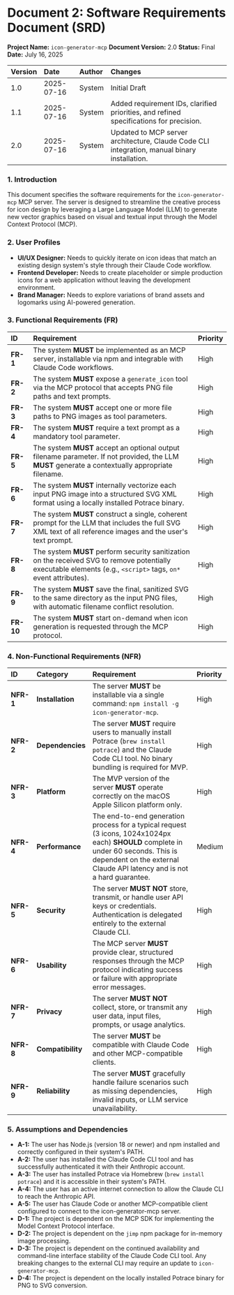 # Document 2: Software Requirements Document (SRD)

**Project Name:** `icon-generator-mcp`
**Document Version:** 2.0
**Status:** Final
**Date:** July 16, 2025

| Version | Date | Author | Changes |
| :--- | :--- | :--- | :--- |
| 1.0 | 2025-07-16 | System | Initial Draft |
| 1.1 | 2025-07-16 | System | Added requirement IDs, clarified priorities, and refined specifications for precision. |
| 2.0 | 2025-07-16 | System | Updated to MCP server architecture, Claude Code CLI integration, manual binary installation. |

### 1. Introduction
This document specifies the software requirements for the `icon-generator-mcp` MCP server. The server is designed to streamline the creative process for icon design by leveraging a Large Language Model (LLM) to generate new vector graphics based on visual and textual input through the Model Context Protocol (MCP).

### 2. User Profiles
*   **UI/UX Designer:** Needs to quickly iterate on icon ideas that match an existing design system's style through their Claude Code workflow.
*   **Frontend Developer:** Needs to create placeholder or simple production icons for a web application without leaving the development environment.
*   **Brand Manager:** Needs to explore variations of brand assets and logomarks using AI-powered generation.

### 3. Functional Requirements (FR)

| ID | Requirement | Priority |
| :--- | :--- | :--- |
| **FR-1** | The system **MUST** be implemented as an MCP server, installable via npm and integrable with Claude Code workflows. | High |
| **FR-2** | The system **MUST** expose a `generate_icon` tool via the MCP protocol that accepts PNG file paths and text prompts. | High |
| **FR-3** | The system **MUST** accept one or more file paths to PNG images as tool parameters. | High |
| **FR-4** | The system **MUST** require a text prompt as a mandatory tool parameter. | High |
| **FR-5** | The system **MUST** accept an optional output filename parameter. If not provided, the LLM **MUST** generate a contextually appropriate filename. | High |
| **FR-6** | The system **MUST** internally vectorize each input PNG image into a structured SVG XML format using a locally installed Potrace binary. | High |
| **FR-7** | The system **MUST** construct a single, coherent prompt for the LLM that includes the full SVG XML text of all reference images and the user's text prompt. | High |
| **FR-8**| The system **MUST** perform security sanitization on the received SVG to remove potentially executable elements (e.g., `<script>` tags, `on*` event attributes). | High |
| **FR-9**| The system **MUST** save the final, sanitized SVG to the same directory as the input PNG files, with automatic filename conflict resolution. | High |
| **FR-10**| The system **MUST** start on-demand when icon generation is requested through the MCP protocol. | High |

### 4. Non-Functional Requirements (NFR)

| ID | Category | Requirement | Priority |
| :--- | :--- | :--- | :--- |
| **NFR-1**| **Installation** | The server **MUST** be installable via a single command: `npm install -g icon-generator-mcp`. | High |
| **NFR-2**| **Dependencies** | The server **MUST** require users to manually install Potrace (`brew install potrace`) and the Claude Code CLI tool. No binary bundling is required for MVP. | High |
| **NFR-3**| **Platform** | The MVP version of the server **MUST** operate correctly on the macOS Apple Silicon platform only. | High |
| **NFR-4**| **Performance** | The end-to-end generation process for a typical request (3 icons, 1024x1024px each) **SHOULD** complete in under 60 seconds. This is dependent on the external Claude API latency and is not a hard guarantee. | Medium |
| **NFR-5**| **Security** | The server **MUST NOT** store, transmit, or handle user API keys or credentials. Authentication is delegated entirely to the external Claude CLI. | High |
| **NFR-6**| **Usability** | The MCP server **MUST** provide clear, structured responses through the MCP protocol indicating success or failure with appropriate error messages. | High |
| **NFR-7**| **Privacy** | The server **MUST NOT** collect, store, or transmit any user data, input files, prompts, or usage analytics. | High |
| **NFR-8**| **Compatibility** | The server **MUST** be compatible with Claude Code and other MCP-compatible clients. | High |
| **NFR-9**| **Reliability** | The server **MUST** gracefully handle failure scenarios such as missing dependencies, invalid inputs, or LLM service unavailability. | High |

### 5. Assumptions and Dependencies

*   **A-1:** The user has Node.js (version 18 or newer) and npm installed and correctly configured in their system's PATH.
*   **A-2:** The user has installed the Claude Code CLI tool and has successfully authenticated it with their Anthropic account.
*   **A-3:** The user has installed Potrace via Homebrew (`brew install potrace`) and it is accessible in their system's PATH.
*   **A-4:** The user has an active internet connection to allow the Claude CLI to reach the Anthropic API.
*   **A-5:** The user has Claude Code or another MCP-compatible client configured to connect to the icon-generator-mcp server.
*   **D-1:** The project is dependent on the MCP SDK for implementing the Model Context Protocol interface.
*   **D-2:** The project is dependent on the `jimp` npm package for in-memory image processing.
*   **D-3:** The project is dependent on the continued availability and command-line interface stability of the Claude Code CLI tool. Any breaking changes to the external CLI may require an update to `icon-generator-mcp`.
*   **D-4:** The project is dependent on the locally installed Potrace binary for PNG to SVG conversion.

